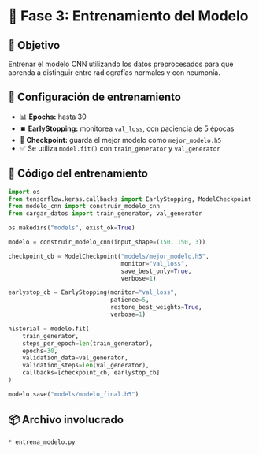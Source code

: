 # 🚀 Fase 3: Entrenamiento del Modelo

## 🎯 Objetivo
Entrenar el modelo CNN utilizando los datos preprocesados para que aprenda a distinguir entre radiografías normales y con neumonía.

## 🧠 Configuración de entrenamiento

- 📊 **Epochs:** hasta 30
- ⏹️ **EarlyStopping:** monitorea `val_loss`, con paciencia de 5 épocas
- 💾 **Checkpoint:** guarda el mejor modelo como `mejor_modelo.h5`
- ✅ Se utiliza `model.fit()` con `train_generator` y `val_generator`

## 🧾 Código del entrenamiento

```python
import os
from tensorflow.keras.callbacks import EarlyStopping, ModelCheckpoint
from modelo_cnn import construir_modelo_cnn
from cargar_datos import train_generator, val_generator

os.makedirs("models", exist_ok=True)

modelo = construir_modelo_cnn(input_shape=(150, 150, 3))

checkpoint_cb = ModelCheckpoint("models/mejor_modelo.h5", 
                                monitor="val_loss", 
                                save_best_only=True, 
                                verbose=1)

earlystop_cb = EarlyStopping(monitor="val_loss", 
                             patience=5, 
                             restore_best_weights=True, 
                             verbose=1)

historial = modelo.fit(
    train_generator,
    steps_per_epoch=len(train_generator),
    epochs=30,
    validation_data=val_generator,
    validation_steps=len(val_generator),
    callbacks=[checkpoint_cb, earlystop_cb]
)

modelo.save("models/modelo_final.h5")
```

## 📦 Archivo involucrado
    * entrena_modelo.py